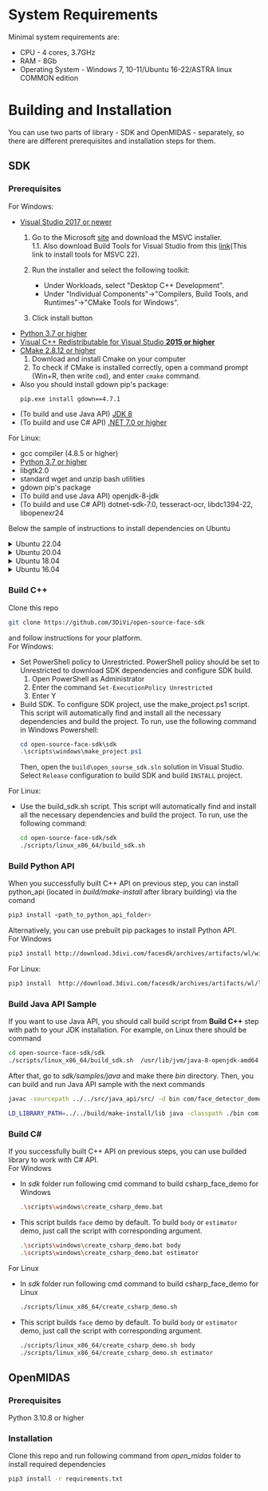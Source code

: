 # System Requirements
Minimal system requirements are:
* CPU - 4 cores, 3.7GHz
* RAM - 8Gb
* Operating System -  Windows 7, 10-11/Ubuntu 16-22/ASTRA linux COMMON edition

# Building and Installation
You can use two parts of library - SDK and OpenMIDAS - separately, so there are  different prerequisites and installation steps for them.
## SDK

### Prerequisites
For Windows:
* [Visual Studio 2017 or newer](https://visualstudio.microsoft.com/downloads/)  
    1. Go to the Microsoft [site](https://visualstudio.microsoft.com/downloads/) and download the MSVC installer.  
    1.1. Also download Build Tools for Visual Studio from this [link](https://visualstudio.microsoft.com/downloads/#build-tools-for-visual-studio-2022)(This link to install tools for MSVC 22).

    2. Run the installer and select the following toolkit:
        * Under Workloads, select "Desktop C++ Development".
         * Under "Individual Components"->"Compilers, Build Tools, and Runtimes"->"CMake Tools for Windows".

    3. Click install button
* [Python 3.7 or higher](https://www.python.org/downloads/)  
* [Visual C++ Redistributable for Visual Studio **2015 or higher**](https://aka.ms/vs/17/release/vc_redist.x64.exe)  
* [CMake 2.8.12 or higher](https://cmake.org/download/)
    1. Download and install Cmake on your computer 
    2. To check if CMake is installed correctly, open a command prompt (Win+R, then write `cmd`), and enter `cmake` command.
* Also you should install gdown pip's package:
  ```cmd
  pip.exe install gdown==4.7.1
  ```
* (To build and use Java API) [JDK 8](https://www.oracle.com/java/technologies/javase/javase8-archive-downloads.html)
* (To buiild and use C# API) [.NET 7.0 or higher](https://dotnet.microsoft.com/en-us/download)

For Linux:
* gcc compiler (4.8.5 or higher)
* [Python 3.7 or higher](https://www.python.org/downloads/)
* libgtk2.0
* standard wget and unzip bash utilities
* gdown pip's package  
* (To build and use Java API) openjdk-8-jdk
* (To buiild and use C# API) dotnet-sdk-7.0, tesseract-ocr, libdc1394-22, libopenexr24


Below the sample of instructions to install dependencies on Ubuntu
<details>
  <summary>Ubuntu 22.04</summary>

```bash
sudo apt update
sudo apt install gcc cmake
sudo apt install libgtk2.0-dev
sudo apt install wget unzip
sudo apt install python3 python3-pip libcanberra-gtk-module
sudo apt install lsb-core
pip3 install --upgrade pip setuptools wheel
pip3 install gdown==4.7.1

# Java API dependencies
sudo apt install openjdk-8-jdk
# C# API dependencies
sudo apt install apt-transport-https
sudo apt install dotnet-sdk-7.0
sudo apt install tesseract-ocr
sudo apt install libdc1394-dev libavcodec-dev libavformat-dev libswscale-dev libv4l-dev
sudo apt install libxvidcore-dev libx264-dev libjpeg-dev libpng-dev libtiff-dev
sudo apt install libopenexr-dev
```

</details>

<details>
  <summary>Ubuntu 20.04</summary>

```bash
sudo apt update
sudo apt install gcc cmake
sudo apt install libgtk2.0-dev
sudo apt install wget unzip
sudo apt install python3 python3-pip libcanberra-gtk-module
sudo apt install lsb-core
pip3 install --upgrade pip setuptools wheel
pip3 install gdown==4.7.1

# Java API dependencies
sudo apt install openjdk-8-jdk
# C# API dependencies
wget https://packages.microsoft.com/config/ubuntu/$(lsb_release -rs)/packages-microsoft-prod.deb -O packages-microsoft-prod.deb
sudo dpkg -i packages-microsoft-prod.deb
sudo apt install apt-transport-https
sudo apt update
sudo apt install dotnet-sdk-7.0
sudo apt install tesseract-ocr
sudo apt install libdc1394-22 libavcodec-dev libavformat-dev libswscale-dev libv4l-dev
sudo apt install libxvidcore-dev libx264-dev libjpeg-dev libpng-dev libtiff-dev
sudo apt install openexr
rm -f packages-microsoft-prod.deb
```

</details>

<details>
  <summary>Ubuntu 18.04</summary>

```bash
sudo apt update
sudo apt install gcc cmake
sudo apt install libgtk2.0-dev
sudo apt install wget unzip
sudo apt install python3 python3-pip libcanberra-gtk-module
sudo apt install lsb-core
pip3 install --upgrade pip setuptools wheel
pip3 install gdown==4.7.1

# Java API dependencies
sudo apt install openjdk-8-jdk
# C# API dependencies
wget https://packages.microsoft.com/config/ubuntu/$(lsb_release -rs)/packages-microsoft-prod.deb -O packages-microsoft-prod.deb
sudo dpkg -i packages-microsoft-prod.deb
sudo apt install apt-transport-https
sudo apt update
sudo apt install dotnet-sdk-7.0 tesseract-ocr
sudo apt install libdc1394-22 libavcodec-dev libavformat-dev libswscale-dev libv4l-dev
sudo apt install libxvidcore-dev libx264-dev libjpeg-dev libpng-dev libtiff-dev
sudo apt install openexr
rm -f packages-microsoft-prod.deb
```
</details>

<details>
  <summary>Ubuntu 16.04</summary>

```bash
sudo apt update
sudo apt install gcc cmake
sudo apt install libgtk2.0-dev
sudo apt install wget unzip
sudo apt install python3 python3-pip libcanberra-gtk-module
sudo apt install lsb-core

# There might be problems with system python in ubuntu 16.
# Thus we recommend to install Python 3.8. Follow instructions to make python 3.8 your system python3 interpreter.
sudo apt install build-essential zlib1g-dev libncurses5-dev libgdbm-dev libnss3-dev libssl-dev libreadline-dev libffi-dev libsqlite3-dev wget libbz2-dev -y
wget https://www.python.org/ftp/python/3.8.0/Python-3.8.0.tgz
tar -xf Python-3.8.0.tgz
cd Python-3.8.0 && ./configure --enable-optimizations && make && sudo make install && cd ..

pip3.8 install --upgrade pip setuptools wheel --user
pip3.8 install urllib3==1.26.6 --user

# Java API dependencies
sudo apt install openjdk-8-jdk
# C# API dependencies
wget https://packages.microsoft.com/config/ubuntu/$(lsb_release -rs)/packages-microsoft-prod.deb -O packages-microsoft-prod.deb
sudo dpkg -i packages-microsoft-prod.deb
sudo apt install apt-transport-https
sudo apt update
sudo apt install dotnet-sdk-6.0
sudo apt install tesseract-ocr
sudo apt install libdc1394-22 libavcodec-dev libavformat-dev libswscale-dev libv4l-dev
sudo apt install libxvidcore-dev libx264-dev libjpeg-dev libpng-dev libtiff-dev
sudo apt install openexr
rm -f packages-microsoft-prod.deb
```
</details>

### Build C++
Clone this repo 
```bash
git clone https://github.com/3DiVi/open-source-face-sdk
```
and follow instructions for your platform.  
For Windows:
  * Set PowerShell policy to Unrestricted. PowerShell policy should be set to Unrestricted to download SDK dependencies and configure SDK build.  
    1. Open PowerShell as Administrator
    2. Enter the command `Set-ExecutionPolicy Unrestricted`
    3. Enter Y
* Build SDK. To configure SDK project, use the make_project.ps1 script. This script will automatically find and install all the necessary dependencies and build the project. To run, use the following command in Windows Powershell:
    ```powershell
    cd open-source-face-sdk\sdk
    .\scripts\windows\make_project.ps1
    ```
  Then, open the `build\open_sourse_sdk.sln` solution in Visual Studio. Select `Release` configuration to build SDK and build `INSTALL` project.

For Linux:
  * Use the build_sdk.sh script. This script will automatically find and install all the necessary dependencies and build the project. To run, use the following command:

    ```bash
    cd open-source-face-sdk/sdk
    ./scripts/linux_x86_64/build_sdk.sh    
    ```
### Build Python API 
When you successfully built C++ API on previous step, you can install python_api (located in _build/make-install_ after library building) via the comand 
```bash
pip3 install <path_to_python_api_folder>
```
Alternatively, you can use prebuilt pip packages to install Python API.  
For Windows
```bash
pip3 install http://download.3divi.com/facesdk/archives/artifacts/wl/windows/face_sdk-1.0.0-py3-none-any.whl
```
For Linux:
```bash
pip3 install  http://download.3divi.com/facesdk/archives/artifacts/wl/linux/face_sdk-1.0.0-py3-none-any.whl
```

### Build Java API Sample
If you want to use Java API, you should call build script from **Build C++** step with path to your JDK installation. For example, on Linux there should be command  
```bash
cd open-source-face-sdk/sdk
./scripts/linux_x86_64/build_sdk.sh  /usr/lib/jvm/java-8-openjdk-amd64   
```
After that, go to _sdk/samples/java_ and make there _bin_ directory. Then, you can build and run Java API sample with the next commands
```bash
javac -sourcepath ../../src/java_api/src/ -d bin com/face_detector_demo/face_detector_demo.java 
```
```bash
LD_LIBRARY_PATH=../../build/make-install/lib java -classpath ./bin com.face_detector_demo.face_detector_demo  ../../test_images/face.jpg ../../build/make-install
```

### Build C#
If you successfully built C++ API on previous steps, you can use builded library to work with C# API.  
For Windows
* In _sdk_ folder run following cmd command to build csharp_face_demo for Windows
    ```bash
    .\scripts\windows\create_csharp_demo.bat
    ```
* This script builds `face` demo by default. To build `body` or `estimator` demo, just call the script with corresponding argument.
    ```bash
    .\scripts\windows\create_csharp_demo.bat body
    .\scripts\windows\create_csharp_demo.bat estimator
    ```

For Linux
* In _sdk_ folder run following cmd command to build csharp_face_demo for Linux
    ```bash
    ./scripts/linux_x86_64/create_csharp_demo.sh
    ```
* This script builds `face` demo by default. To build `body` or `estimator` demo, just call the script with corresponding argument.
    ```bash
    ./scripts/linux_x86_64/create_csharp_demo.sh body
    ./scripts/linux_x86_64/create_csharp_demo.sh estimator
    ```

## OpenMIDAS

### Prerequisites
Python 3.10.8 or higher

### Installation 
Clone this repo and run following command from _open_midas_ folder to install required dependencies
```bash
pip3 install -r requirements.txt
```
